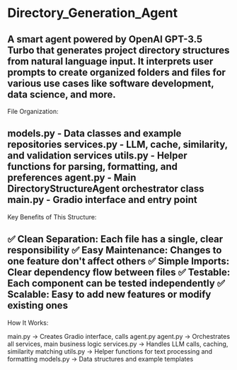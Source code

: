 # Directory_Generation_Agent
A smart agent powered by OpenAI GPT-3.5 Turbo that generates project directory structures from natural language input. It interprets user prompts to create organized folders and files for various use cases like software development, data science, and more.
-----------------------------------------------------------------------------------------------------------------------------------------------------------------------------------------------------------------------
File Organization:

models.py - Data classes and example repositories
services.py - LLM, cache, similarity, and validation services
utils.py - Helper functions for parsing, formatting, and preferences
agent.py - Main DirectoryStructureAgent orchestrator class
main.py - Gradio interface and entry point
-----------------------------------------------------------------------------------------------------------------------------------------------------------------------------------------------------------------------
Key Benefits of This Structure:

✅ Clean Separation: Each file has a single, clear responsibility
✅ Easy Maintenance: Changes to one feature don't affect others
✅ Simple Imports: Clear dependency flow between files
✅ Testable: Each component can be tested independently
✅ Scalable: Easy to add new features or modify existing ones
-----------------------------------------------------------------------------------------------------------------------------------------------------------------------------------------------------------------------
How It Works:

main.py → Creates Gradio interface, calls agent.py
agent.py → Orchestrates all services, main business logic
services.py → Handles LLM calls, caching, similarity matching
utils.py → Helper functions for text processing and formatting
models.py → Data structures and example templates
